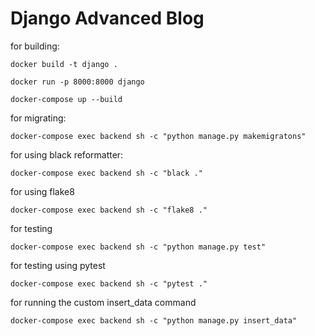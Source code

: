 # Django Advanced Blog


for building:
```
docker build -t django .

```

```
docker run -p 8000:8000 django
```

```
docker-compose up --build
```

for migrating:
```
docker-compose exec backend sh -c "python manage.py makemigratons"
```

for using black reformatter:
```
docker-compose exec backend sh -c "black ."
```

for using flake8
```
docker-compose exec backend sh -c "flake8 ."
```

for testing
```
docker-compose exec backend sh -c "python manage.py test"
```

for testing using pytest
```
docker-compose exec backend sh -c "pytest ."
```

for running the custom insert_data command
```
docker-compose exec backend sh -c "python manage.py insert_data"
```